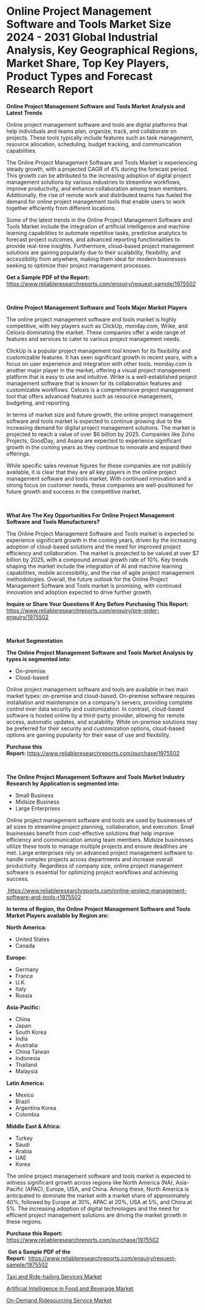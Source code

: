 <p><h1>Online Project Management Software and Tools Market Size 2024 - 2031 Global Industrial Analysis, Key Geographical Regions, Market Share, Top Key Players, Product Types and Forecast Research Report</h1></p><p><strong>Online Project Management Software and Tools Market Analysis and Latest Trends</strong></p>
<p><p>Online project management software and tools are digital platforms that help individuals and teams plan, organize, track, and collaborate on projects. These tools typically include features such as task management, resource allocation, scheduling, budget tracking, and communication capabilities.</p><p>The Online Project Management Software and Tools Market is experiencing steady growth, with a projected CAGR of 4% during the forecast period. This growth can be attributed to the increasing adoption of digital project management solutions by various industries to streamline workflows, improve productivity, and enhance collaboration among team members. Additionally, the rise of remote work and distributed teams has fueled the demand for online project management tools that enable users to work together efficiently from different locations.</p><p>Some of the latest trends in the Online Project Management Software and Tools Market include the integration of artificial intelligence and machine learning capabilities to automate repetitive tasks, predictive analytics to forecast project outcomes, and advanced reporting functionalities to provide real-time insights. Furthermore, cloud-based project management solutions are gaining popularity due to their scalability, flexibility, and accessibility from anywhere, making them ideal for modern businesses seeking to optimize their project management processes.</p></p>
<p><strong>Get a Sample PDF of the Report:&nbsp;</strong> <a href="https://www.reliableresearchreports.com/enquiry/request-sample/1975502">https://www.reliableresearchreports.com/enquiry/request-sample/1975502</a></p>
<p>&nbsp;</p>
<p><strong>Online Project Management Software and Tools Major Market Players</strong></p>
<p><p>The online project management software and tools market is highly competitive, with key players such as ClickUp, monday.com, Wrike, and Celoxis dominating the market. These companies offer a wide range of features and services to cater to various project management needs.</p><p>ClickUp is a popular project management tool known for its flexibility and customizable features. It has seen significant growth in recent years, with a focus on user experience and integration with other tools. monday.com is another major player in the market, offering a visual project management platform that is easy to use and intuitive. Wrike is a well-established project management software that is known for its collaboration features and customizable workflows. Celoxis is a comprehensive project management tool that offers advanced features such as resource management, budgeting, and reporting.</p><p>In terms of market size and future growth, the online project management software and tools market is expected to continue growing due to the increasing demand for digital project management solutions. The market is projected to reach a value of over $6 billion by 2025. Companies like Zoho Projects, GoodDay, and Asana are expected to experience significant growth in the coming years as they continue to innovate and expand their offerings.</p><p>While specific sales revenue figures for these companies are not publicly available, it is clear that they are all key players in the online project management software and tools market. With continued innovation and a strong focus on customer needs, these companies are well-positioned for future growth and success in the competitive market.</p></p>
<p>&nbsp;</p>
<p><strong>What Are The Key Opportunities For Online Project Management Software and Tools Manufacturers?</strong></p>
<p><p>The Online Project Management Software and Tools market is expected to experience significant growth in the coming years, driven by the increasing adoption of cloud-based solutions and the need for improved project efficiency and collaboration. The market is projected to be valued at over $7 billion by 2025, with a compound annual growth rate of 10%. Key trends shaping the market include the integration of AI and machine learning capabilities, mobile accessibility, and the rise of agile project management methodologies. Overall, the future outlook for the Online Project Management Software and Tools market is promising, with continued innovation and adoption expected to drive further growth.</p></p>
<p><strong>Inquire or Share Your Questions If Any Before Purchasing This Report:</strong> <a href="https://www.reliableresearchreports.com/enquiry/pre-order-enquiry/1975502">https://www.reliableresearchreports.com/enquiry/pre-order-enquiry/1975502</a></p>
<p>&nbsp;</p>
<p><strong>Market Segmentation</strong></p>
<p><strong>The Online Project Management Software and Tools Market Analysis by types is segmented into:</strong></p>
<p><ul><li>On-premise</li><li>Cloud-based</li></ul></p>
<p><p>Online project management software and tools are available in two main market types: on-premise and cloud-based. On-premise software requires installation and maintenance on a company's servers, providing complete control over data security and customization. In contrast, cloud-based software is hosted online by a third-party provider, allowing for remote access, automatic updates, and scalability. While on-premise solutions may be preferred for their security and customization options, cloud-based options are gaining popularity for their ease of use and flexibility.</p></p>
<p><strong>Purchase this Report:&nbsp;</strong><a href="https://www.reliableresearchreports.com/purchase/1975502">https://www.reliableresearchreports.com/purchase/1975502</a></p>
<p>&nbsp;</p>
<p><strong>The Online Project Management Software and Tools Market Industry Research by Application is segmented into:</strong></p>
<p><ul><li>Small Business</li><li>Midsize Business</li><li>Large Enterprises</li></ul></p>
<p><p>Online project management software and tools are used by businesses of all sizes to streamline project planning, collaboration, and execution. Small businesses benefit from cost-effective solutions that help improve efficiency and communication among team members. Midsize businesses utilize these tools to manage multiple projects and ensure deadlines are met. Large enterprises rely on advanced project management software to handle complex projects across departments and increase overall productivity. Regardless of company size, online project management software is essential for optimizing project workflows and achieving success.</p></p>
<p><a href="https://www.reliableresearchreports.com/online-project-management-software-and-tools-r1975502">&nbsp;https://www.reliableresearchreports.com/online-project-management-software-and-tools-r1975502</a></p>
<p><strong>In terms of Region, the Online Project Management Software and Tools Market Players available by Region are:</strong></p>
<p>
    <p> <strong> North America: </strong>
        <ul>
            <li>United States</li>
            <li>Canada</li>
        </ul>
        </p> 
    <p> <strong> Europe: </strong>
        <ul>
            <li>Germany</li>
            <li>France</li>
            <li>U.K.</li>
            <li>Italy</li>
            <li>Russia</li>
        </ul>
        </p> 
    <p> <strong> Asia-Pacific: </strong>
        <ul>
            <li>China</li>
            <li>Japan</li>
            <li>South Korea</li>
            <li>India</li>
            <li>Australia</li>
            <li>China Taiwan</li>
            <li>Indonesia</li>
            <li>Thailand</li>
            <li>Malaysia</li>
        </ul>
        </p> 
    <p> <strong> Latin America: </strong>
        <ul>
            <li>Mexico</li>
            <li>Brazil</li>
            <li>Argentina Korea</li>
            <li>Colombia</li>
        </ul>
        </p> 
    <p> <strong> Middle East & Africa: </strong>
        <ul>
            <li>Turkey</li>
            <li>Saudi</li>
            <li>Arabia</li>
            <li>UAE</li>
            <li>Korea</li>
        </ul>
    </p>
    </p>
<p><p>The online project management software and tools market is expected to witness significant growth across regions like North America (NA), Asia-Pacific (APAC), Europe, USA, and China. Among these, North America is anticipated to dominate the market with a market share of approximately 40%, followed by Europe at 30%, APAC at 20%, USA at 5%, and China at 5%. The increasing adoption of digital technologies and the need for efficient project management solutions are driving the market growth in these regions.</p></p>
<p><strong>Purchase this Report: </strong><a href="https://www.reliableresearchreports.com/purchase/1975502">https://www.reliableresearchreports.com/purchase/1975502</a></p>
<p>&nbsp;<strong>Get a Sample PDF of the Report:&nbsp;&nbsp;</strong><a href="https://www.reliableresearchreports.com/enquiry/request-sample/1975502">https://www.reliableresearchreports.com/enquiry/request-sample/1975502</a></p>
<p><strong></strong></p>
<p><p><a href="https://github.com/ElmoRunolfsson2023/Market-Research-Report-List-1/blob/main/taxi-and-ride-hailing-services-market.md">Taxi and Ride-hailing Services Market</a></p><p><a href="https://view.publitas.com/reportprime-1/artificial-intelligence-in-food-and-beverage-market-trends-forecast-and-competitive-analysis-to-2031/">Artificial Intelligence in Food and Beverage Market</a></p><p><a href="https://github.com/susanjprice2023/Market-Research-Report-List-1/blob/main/on-demand-ridesourcing-service-market.md">On-Demand Ridesourcing Service Market</a></p></p>